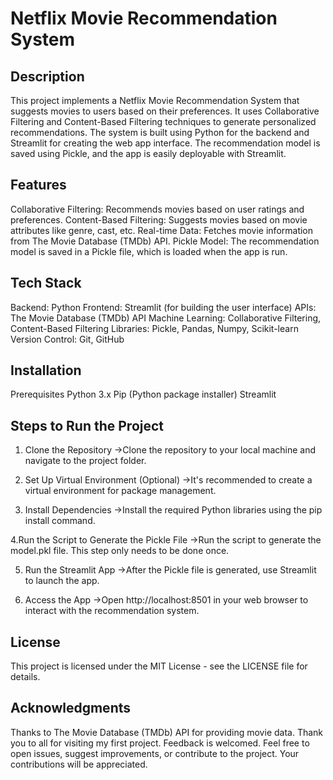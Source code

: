 # Netflix Movie Recommendation System

## Description
 This project implements a Netflix Movie Recommendation System that suggests movies to users based on their preferences. It uses Collaborative Filtering and Content-Based Filtering techniques to generate personalized recommendations. The system is built using Python for the backend and Streamlit for creating the web app interface. The recommendation model is saved using Pickle, and the app is easily deployable with Streamlit.

## Features
 Collaborative Filtering: Recommends movies based on user ratings and preferences.
 Content-Based Filtering: Suggests movies based on movie attributes like genre, cast, etc.
 Real-time Data: Fetches movie information from The Movie Database (TMDb) API.
 Pickle Model: The recommendation model is saved in a Pickle file, which is loaded when the app is run.

## Tech Stack
 Backend: Python
 Frontend: Streamlit (for building the user interface)
 APIs: The Movie Database (TMDb) API
 Machine Learning: Collaborative Filtering, Content-Based Filtering
 Libraries: Pickle, Pandas, Numpy, Scikit-learn
 Version Control: Git, GitHub

## Installation
 Prerequisites
 Python 3.x
 Pip (Python package installer)
 Streamlit

## Steps to Run the Project
1. Clone the Repository
->Clone the repository to your local machine and navigate to the project folder.

2. Set Up Virtual Environment (Optional)
->It's recommended to create a virtual environment for package management.

3. Install Dependencies
->Install the required Python libraries using the pip install command.

4.Run the Script to Generate the Pickle File
->Run the script to generate the model.pkl file. This step only needs to be done once.

5. Run the Streamlit App
->After the Pickle file is generated, use Streamlit to launch the app.

6. Access the App
->Open http://localhost:8501 in your web browser to interact with the recommendation system.

## License
 This project is licensed under the MIT License - see the LICENSE file for details.

## Acknowledgments
 Thanks to The Movie Database (TMDb) API for providing movie data.
 Thank you to all for visiting my first project. Feedback is welcomed. Feel free to open issues, suggest improvements, or contribute to the project. Your 
contributions will be appreciated.

